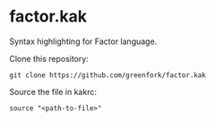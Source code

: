 # factor.kak

Syntax highlighting for Factor language.

Clone this repository:

```shell
git clone https://github.com/greenfork/factor.kak
```

Source the file in kakrc:

```
source "<path-to-file>"
```
